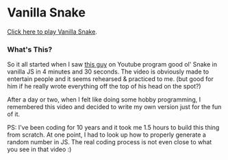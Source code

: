 # Vanilla Snake

[Click here to play Vanilla Snake]().

### What's This?

So it all started when I saw [this guy](https://www.youtube.com/watch?v=xGmXxpIj6vs) on Youtube program good ol' Snake in vanilla JS in 4 minutes and 30 seconds. The video is obviously made to entertain people and it seems rehearsed & practiced to me. (but good for him if he really wrote everything off the top of his head on the spot?)

After a day or two, when I felt like doing some hobby programming, I remembered this video and decided to write my own version just for the fun of it. 

PS: I've been coding for 10 years and it took me 1.5 hours to build this thing from scratch. At one point, I had to look up how to properly generate a random number in JS. The real coding process is not even close to what you see in that video :)